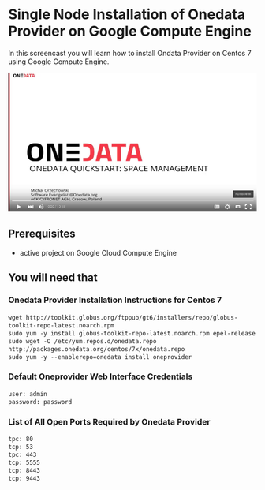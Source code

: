 
# Single Node Installation of Onedata Provider on Google Compute Engine


In this screencast you will learn how to install Ondata Provider on Centos 7 using Google Compute Engine.

[![Space Management](../img/tutorials/space_managment.png)](https://www.youtube.com/watch?v=_69IbOIrL4c "Space Managment ")


## Prerequisites
- active project on Google Cloud Compute Engine


## You will need that

### Onedata Provider Installation Instructions for Centos 7
~~~
wget http://toolkit.globus.org/ftppub/gt6/installers/repo/globus-toolkit-repo-latest.noarch.rpm
sudo yum -y install globus-toolkit-repo-latest.noarch.rpm epel-release
sudo wget -O /etc/yum.repos.d/onedata.repo http://packages.onedata.org/centos/7x/onedata.repo
sudo yum -y --enablerepo=onedata install oneprovider
~~~

### Default Oneprovider Web Interface Credentials
~~~
user: admin
password: password
~~~
### List of All Open Ports Required by Onedata Provider
~~~
tpc: 80
tcp: 53
tpc: 443
tcp: 5555
tcp: 8443
tcp: 9443
~~~
